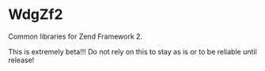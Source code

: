 WdgZf2
======

Common libraries for Zend Framework 2.

This is extremely beta!!! 
Do not rely on this to stay as is or to be reliable until release!
